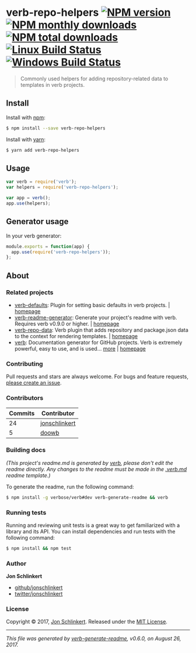 # verb-repo-helpers [![NPM version](https://img.shields.io/npm/v/verb-repo-helpers.svg?style=flat)](https://www.npmjs.com/package/verb-repo-helpers) [![NPM monthly downloads](https://img.shields.io/npm/dm/verb-repo-helpers.svg?style=flat)](https://npmjs.org/package/verb-repo-helpers)  [![NPM total downloads](https://img.shields.io/npm/dt/verb-repo-helpers.svg?style=flat)](https://npmjs.org/package/verb-repo-helpers) [![Linux Build Status](https://img.shields.io/travis/verbose/verb-repo-helpers.svg?style=flat&label=Travis)](https://travis-ci.org/verbose/verb-repo-helpers) [![Windows Build Status](https://img.shields.io/appveyor/ci/verbose/verb-repo-helpers.svg?style=flat&label=AppVeyor)](https://ci.appveyor.com/project/verbose/verb-repo-helpers)

> Commonly used helpers for adding repository-related data to templates in verb projects.

## Install

Install with [npm](https://www.npmjs.com/):

```sh
$ npm install --save verb-repo-helpers
```

Install with [yarn](https://yarnpkg.com):

```sh
$ yarn add verb-repo-helpers
```

## Usage

```js
var verb = require('verb');
var helpers = require('verb-repo-helpers');

var app = verb();
app.use(helpers);
```

## Generator usage

In your verb generator:

```js
module.exports = function(app) {
  app.use(require('verb-repo-helpers'));
};
```

## About

### Related projects

* [verb-defaults](https://www.npmjs.com/package/verb-defaults): Plugin for setting basic defaults in verb projects. | [homepage](https://github.com/verbose/verb-defaults "Plugin for setting basic defaults in verb projects.")
* [verb-readme-generator](https://www.npmjs.com/package/verb-readme-generator): Generate your project's readme with verb. Requires verb v0.9.0 or higher. | [homepage](https://github.com/verbose/verb-readme-generator "Generate your project's readme with verb. Requires verb v0.9.0 or higher.")
* [verb-repo-data](https://www.npmjs.com/package/verb-repo-data): Verb plugin that adds repository and package.json data to the context for rendering templates. | [homepage](https://github.com/verbose/verb-repo-data "Verb plugin that adds repository and package.json data to the context for rendering templates.")
* [verb](https://www.npmjs.com/package/verb): Documentation generator for GitHub projects. Verb is extremely powerful, easy to use, and is used… [more](https://github.com/verbose/verb) | [homepage](https://github.com/verbose/verb "Documentation generator for GitHub projects. Verb is extremely powerful, easy to use, and is used on hundreds of projects of all sizes to generate everything from API docs to readmes.")

### Contributing

Pull requests and stars are always welcome. For bugs and feature requests, [please create an issue](../../issues/new).

### Contributors

| **Commits** | **Contributor** |  
| --- | --- |  
| 24 | [jonschlinkert](https://github.com/jonschlinkert) |  
| 5  | [doowb](https://github.com/doowb) |  

### Building docs

_(This project's readme.md is generated by [verb](https://github.com/verbose/verb-generate-readme), please don't edit the readme directly. Any changes to the readme must be made in the [.verb.md](.verb.md) readme template.)_

To generate the readme, run the following command:

```sh
$ npm install -g verbose/verb#dev verb-generate-readme && verb
```

### Running tests

Running and reviewing unit tests is a great way to get familiarized with a library and its API. You can install dependencies and run tests with the following command:

```sh
$ npm install && npm test
```

### Author

**Jon Schlinkert**

* [github/jonschlinkert](https://github.com/jonschlinkert)
* [twitter/jonschlinkert](https://twitter.com/jonschlinkert)

### License

Copyright © 2017, [Jon Schlinkert](https://github.com/jonschlinkert).
Released under the [MIT License](LICENSE).

***

_This file was generated by [verb-generate-readme](https://github.com/verbose/verb-generate-readme), v0.6.0, on August 26, 2017._
